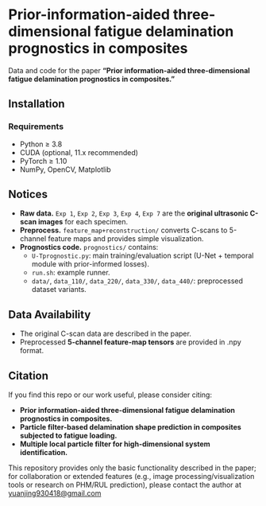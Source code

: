 # Prior-information-aided three-dimensional fatigue delamination prognostics in composites

Data and code for the paper **“Prior information-aided three-dimensional fatigue delamination prognostics in composites.”**

## Installation
### Requirements
- Python ≥ 3.8
- CUDA (optional, 11.x recommended)
- PyTorch ≥ 1.10
- NumPy, OpenCV, Matplotlib

## Notices
- **Raw data.** `Exp 1`, `Exp 2`, `Exp 3`, `Exp 4`, `Exp 7` are the **original ultrasonic C-scan images** for each specimen.
- **Preprocess.** `feature_map+reconstruction/` converts C-scans to 5-channel feature maps and provides simple visualization.
- **Prognostics code.** `prognostics/` contains:
  - `U-Tprognostic.py`: main training/evaluation script (U-Net + temporal module with prior-informed losses).
  - `run.sh`: example runner.
  - `data/`, `data_110/`, `data_220/`, `data_330/`, `data_440/`: preprocessed dataset variants.

## Data Availability
- The original C-scan data are described in the paper.
- Preprocessed **5-channel feature-map tensors** are provided in .npy format.

## Citation
If you find this repo or our work useful, please consider citing:

- **Prior information-aided three-dimensional fatigue delamination prognostics in composites.**
- **Particle filter-based delamination shape prediction in composites subjected to fatigue loading.**
- **Multiple local particle filter for high-dimensional system identification.**

This repository provides only the basic functionality described in the paper; for collaboration or extended features (e.g., image processing/visualization tools or research on PHM/RUL prediction), please contact the author at yuanjing930418@gmail.com
